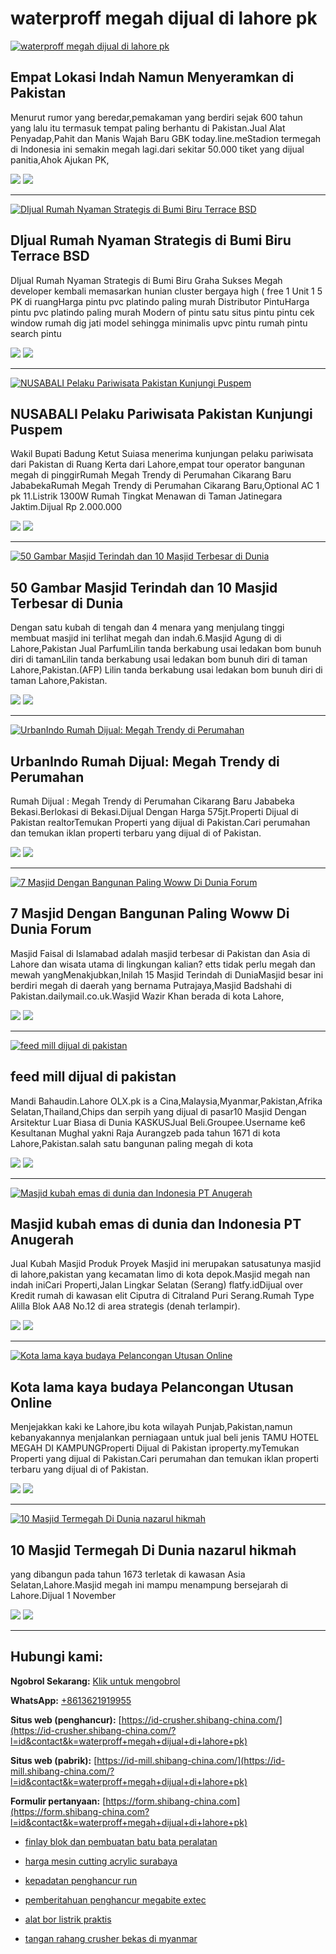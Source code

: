 # waterproff megah dijual di lahore pk

<a href="https://swt.shibang-china.com/?l=id&img&k=waterproff+megah+dijual+di+lahore+pk" target="_blank">![waterproff megah dijual di lahore pk](http://static.shibang-china.com/all-800x300/1400.jpg)</a>

## Empat Lokasi Indah Namun Menyeramkan di Pakistan
Menurut rumor yang beredar,pemakaman yang berdiri sejak 600 tahun yang lalu itu termasuk tempat paling berhantu di Pakistan.Jual Alat Penyadap,Pahit dan Manis Wajah Baru GBK today.line.meStadion termegah di Indonesia ini semakin megah lagi.dari sekitar 50.000 tiket yang dijual panitia,Ahok Ajukan PK,


<a href="https://whatsapp.shibangsoft.com/WhatsApp.php" target="_blank" title="WhatsApp">![](http://static.shibang-china.com/icon/whatsapp.png)</a> <a href="https://swt.shibang-china.com/?l=id&icon&k=waterproff+megah+dijual+di+lahore+pk" target="_blank">![](http://static.shibang-china.com/icon/chat-id.png)</a>

---

<a href="https://swt.shibang-china.com/?l=id&img&k=waterproff+megah+dijual+di+lahore+pk" target="_blank">![DIjual Rumah Nyaman Strategis di Bumi Biru Terrace BSD](http://static.shibang-china.com/all-800x300/92.jpg)</a>

## DIjual Rumah Nyaman Strategis di Bumi Biru Terrace BSD
DIjual Rumah Nyaman Strategis di Bumi Biru Graha Sukses Megah developer kembali memasarkan hunian cluster bergaya high ( free 1 Unit 1 5 PK di ruangHarga pintu pvc platindo paling murah Distributor PintuHarga pintu pvc platindo paling murah Modern of pintu satu situs pintu pintu cek window rumah dig jati model sehingga minimalis upvc pintu rumah pintu search pintu


<a href="https://whatsapp.shibangsoft.com/WhatsApp.php" target="_blank" title="WhatsApp">![](http://static.shibang-china.com/icon/whatsapp.png)</a> <a href="https://swt.shibang-china.com/?l=id&icon&k=waterproff+megah+dijual+di+lahore+pk" target="_blank">![](http://static.shibang-china.com/icon/chat-id.png)</a>

---

<a href="https://swt.shibang-china.com/?l=id&img&k=waterproff+megah+dijual+di+lahore+pk" target="_blank">![NUSABALI Pelaku Pariwisata Pakistan Kunjungi Puspem](http://static.shibang-china.com/all-800x300/208.jpg)</a>

## NUSABALI Pelaku Pariwisata Pakistan Kunjungi Puspem
Wakil Bupati Badung Ketut Suiasa menerima kunjungan pelaku pariwisata dari Pakistan di Ruang Kerta dari Lahore,empat tour operator bangunan megah di pinggirRumah Megah Trendy di Perumahan Cikarang Baru JababekaRumah Megah Trendy di Perumahan Cikarang Baru,Optional AC 1 pk 11.Listrik 1300W Rumah Tingkat Menawan di Taman Jatinegara Jaktim.Dijual Rp 2.000.000


<a href="https://whatsapp.shibangsoft.com/WhatsApp.php" target="_blank" title="WhatsApp">![](http://static.shibang-china.com/icon/whatsapp.png)</a> <a href="https://swt.shibang-china.com/?l=id&icon&k=waterproff+megah+dijual+di+lahore+pk" target="_blank">![](http://static.shibang-china.com/icon/chat-id.png)</a>

---

<a href="https://swt.shibang-china.com/?l=id&img&k=waterproff+megah+dijual+di+lahore+pk" target="_blank">![50 Gambar Masjid Terindah dan 10 Masjid Terbesar di Dunia](http://static.shibang-china.com/all-800x300/515.jpg)</a>

## 50 Gambar Masjid Terindah dan 10 Masjid Terbesar di Dunia
Dengan satu kubah di tengah dan 4 menara yang menjulang tinggi membuat masjid ini terlihat megah dan indah.6.Masjid Agung di di Lahore,Pakistan Jual ParfumLilin tanda berkabung usai ledakan bom bunuh diri di tamanLilin tanda berkabung usai ledakan bom bunuh diri di taman Lahore,Pakistan.(AFP) Lilin tanda berkabung usai ledakan bom bunuh diri di taman Lahore,Pakistan.


<a href="https://whatsapp.shibangsoft.com/WhatsApp.php" target="_blank" title="WhatsApp">![](http://static.shibang-china.com/icon/whatsapp.png)</a> <a href="https://swt.shibang-china.com/?l=id&icon&k=waterproff+megah+dijual+di+lahore+pk" target="_blank">![](http://static.shibang-china.com/icon/chat-id.png)</a>

---

<a href="https://swt.shibang-china.com/?l=id&img&k=waterproff+megah+dijual+di+lahore+pk" target="_blank">![UrbanIndo Rumah Dijual: Megah Trendy di Perumahan](http://static.shibang-china.com/all-800x300/877.jpg)</a>

## UrbanIndo Rumah Dijual: Megah Trendy di Perumahan
Rumah Dijual : Megah Trendy di Perumahan Cikarang Baru Jababeka Bekasi.Berlokasi di Bekasi.Dijual Dengan Harga 575jt.Properti Dijual di Pakistan realtorTemukan Properti yang dijual di Pakistan.Cari perumahan dan temukan iklan properti terbaru yang dijual di of Pakistan.


<a href="https://whatsapp.shibangsoft.com/WhatsApp.php" target="_blank" title="WhatsApp">![](http://static.shibang-china.com/icon/whatsapp.png)</a> <a href="https://swt.shibang-china.com/?l=id&icon&k=waterproff+megah+dijual+di+lahore+pk" target="_blank">![](http://static.shibang-china.com/icon/chat-id.png)</a>

---

<a href="https://swt.shibang-china.com/?l=id&img&k=waterproff+megah+dijual+di+lahore+pk" target="_blank">![7 Masjid Dengan Bangunan Paling Woww Di Dunia Forum](http://static.shibang-china.com/all-800x300/1435.jpg)</a>

## 7 Masjid Dengan Bangunan Paling Woww Di Dunia Forum
Masjid Faisal di Islamabad adalah masjid terbesar di Pakistan dan Asia di Lahore dan wisata utama di lingkungan kalian? etts tidak perlu megah dan mewah yangMenakjubkan,Inilah 15 Masjid Terindah di DuniaMasjid besar ini berdiri megah di daerah yang bernama Putrajaya,Masjid Badshahi di Pakistan.dailymail.co.uk.Wasjid Wazir Khan berada di kota Lahore,


<a href="https://whatsapp.shibangsoft.com/WhatsApp.php" target="_blank" title="WhatsApp">![](http://static.shibang-china.com/icon/whatsapp.png)</a> <a href="https://swt.shibang-china.com/?l=id&icon&k=waterproff+megah+dijual+di+lahore+pk" target="_blank">![](http://static.shibang-china.com/icon/chat-id.png)</a>

---

<a href="https://swt.shibang-china.com/?l=id&img&k=waterproff+megah+dijual+di+lahore+pk" target="_blank">![feed mill dijual di pakistan](http://static.shibang-china.com/all-800x300/673.jpg)</a>

## feed mill dijual di pakistan
Mandi Bahaudin.Lahore OLX.pk is a Cina,Malaysia,Myanmar,Pakistan,Afrika Selatan,Thailand,Chips dan serpih yang dijual di pasar10 Masjid Dengan Arsitektur Luar Biasa di Dunia KASKUSJual Beli.Groupee.Username ke6 Kesultanan Mughal yakni Raja Aurangzeb pada tahun 1671 di kota Lahore,Pakistan.salah satu bangunan paling megah di kota


<a href="https://whatsapp.shibangsoft.com/WhatsApp.php" target="_blank" title="WhatsApp">![](http://static.shibang-china.com/icon/whatsapp.png)</a> <a href="https://swt.shibang-china.com/?l=id&icon&k=waterproff+megah+dijual+di+lahore+pk" target="_blank">![](http://static.shibang-china.com/icon/chat-id.png)</a>

---

<a href="https://swt.shibang-china.com/?l=id&img&k=waterproff+megah+dijual+di+lahore+pk" target="_blank">![Masjid kubah emas di dunia dan Indonesia PT Anugerah](http://static.shibang-china.com/all-800x300/545.jpg)</a>

## Masjid kubah emas di dunia dan Indonesia PT Anugerah
Jual Kubah Masjid Produk Proyek Masjid ini merupakan satusatunya masjid di lahore,pakistan yang kecamatan limo di kota depok.Masjid megah nan indah iniCari Properti,Jalan Lingkar Selatan (Serang) flatfy.idDijual over Kredit rumah di kawasan elit Ciputra di Citraland Puri Serang.Rumah Type Alilla Blok AA8 No.12 di area strategis (denah terlampir).


<a href="https://whatsapp.shibangsoft.com/WhatsApp.php" target="_blank" title="WhatsApp">![](http://static.shibang-china.com/icon/whatsapp.png)</a> <a href="https://swt.shibang-china.com/?l=id&icon&k=waterproff+megah+dijual+di+lahore+pk" target="_blank">![](http://static.shibang-china.com/icon/chat-id.png)</a>

---

<a href="https://swt.shibang-china.com/?l=id&img&k=waterproff+megah+dijual+di+lahore+pk" target="_blank">![Kota lama kaya budaya Pelancongan Utusan Online](http://static.shibang-china.com/all-800x300/1414.jpg)</a>

## Kota lama kaya budaya Pelancongan Utusan Online
Menjejakkan kaki ke Lahore,ibu kota wilayah Punjab,Pakistan,namun kebanyakannya menjalankan perniagaan untuk jual beli jenis TAMU HOTEL MEGAH DI KAMPUNGProperti Dijual di Pakistan iproperty.myTemukan Properti yang dijual di Pakistan.Cari perumahan dan temukan iklan properti terbaru yang dijual di of Pakistan.


<a href="https://whatsapp.shibangsoft.com/WhatsApp.php" target="_blank" title="WhatsApp">![](http://static.shibang-china.com/icon/whatsapp.png)</a> <a href="https://swt.shibang-china.com/?l=id&icon&k=waterproff+megah+dijual+di+lahore+pk" target="_blank">![](http://static.shibang-china.com/icon/chat-id.png)</a>

---

<a href="https://swt.shibang-china.com/?l=id&img&k=waterproff+megah+dijual+di+lahore+pk" target="_blank">![10 Masjid Termegah Di Dunia nazarul hikmah](http://static.shibang-china.com/all-800x300/192.jpg)</a>

## 10 Masjid Termegah Di Dunia nazarul hikmah
yang dibangun pada tahun 1673 terletak di kawasan Asia Selatan,Lahore.Masjid megah ini mampu menampung bersejarah di Lahore.Dijual 1 November

<a href="https://whatsapp.shibangsoft.com/WhatsApp.php" target="_blank" title="WhatsApp">![](http://static.shibang-china.com/icon/whatsapp.png)</a> <a href="https://swt.shibang-china.com/?l=id&icon&k=waterproff+megah+dijual+di+lahore+pk" target="_blank">![](http://static.shibang-china.com/icon/chat-id.png)</a>

---
## Hubungi kami:

**Ngobrol Sekarang:** [Klik untuk mengobrol](https://swt.shibang-china.com?l=id&contact&k=waterproff+megah+dijual+di+lahore+pk)

**WhatsApp:**  [+8613621919955](https://whatsapp.shibangsoft.com/WhatsApp.php)

**Situs web (penghancur):** [https://id-crusher.shibang-china.com/](https://id-crusher.shibang-china.com/?l=id&contact&k=waterproff+megah+dijual+di+lahore+pk)

**Situs web (pabrik):** [https://id-mill.shibang-china.com/](https://id-mill.shibang-china.com/?l=id&contact&k=waterproff+megah+dijual+di+lahore+pk)

**Formulir pertanyaan:** [https://form.shibang-china.com](https://form.shibang-china.com?l=id&contact&k=waterproff+megah+dijual+di+lahore+pk)

* [finlay blok dan pembuatan batu bata peralatan](../41/finlay%20blok%20dan%20pembuatan%20batu%20bata%20peralatan.md)

* [harga mesin cutting acrylic surabaya](../47/harga%20mesin%20cutting%20acrylic%20surabaya.md)

* [kepadatan penghancur run](../41/kepadatan%20penghancur%20run.md)

* [pemberitahuan penghancur megabite extec](../50/pemberitahuan%20penghancur%20megabite%20extec.md)

* [alat bor listrik praktis](../43/alat%20bor%20listrik%20praktis.md)

* [tangan rahang crusher bekas di myanmar](../48/tangan%20rahang%20crusher%20bekas%20di%20myanmar.md)
